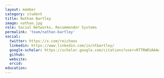 ```yaml
---
layout: member
category: student
title: Nathan Bartley
image: nathan.jpg
role: Social Networks, Recommender Systems
permalink: 'team/nathan-bartley'
social:
  twitter: https://x.com/reichaos
  linkedin: https://www.linkedin.com/in/ntbartley/
  google-scholar: https://scholar.google.com/citations?user=RTTRWEUAAAAJ&hl=en
  github: 
  website: 
  orcid:
education:
---
```


